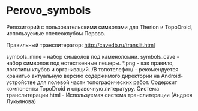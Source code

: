 # Perovo_symbols
Репозиторий с пользовательскими символами для Therion и TopoDroid, используемые спелеоклубом Перово.

Правильный транслитератор: http://cavedb.ru/translit.html

symbols_mine - набор символов под каменоломни.
symbols_cave - набор символов под естественные пещеры.
*.png - как правило, логотипы клубов и организаций.
/В топотелефон/ - рекомендуется хранитьо актуальную версию содержимого директории на Android-устройстве для полевой части топографических работ. Содержит компоненты TopoDroid и справочную литературу.
Система транслитерации.html - Используемая система транслитерации (Андрея Лукьянова)